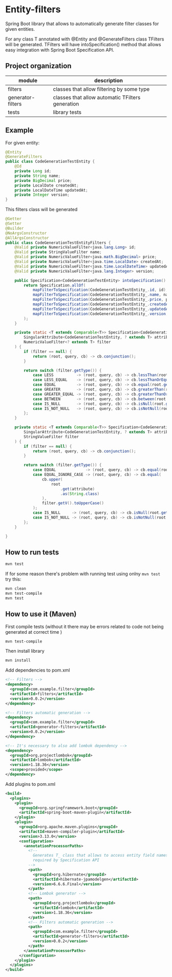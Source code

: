 # Entity-filters

Spring Boot library that allows to automatically generate filter classes for given entities. 

For any class T annotated with @Entity and @GenerateFilters class TFilters will be generated.
TFilters will have intoSpecification() method that allows easy integration with Spring Boot
Specification API.


## Project organization
| module | description |
| --- | --- |
| filters | classes that allow filtering by some type |
| generator-filters | classes that allow automatic TFilters generation |
| tests | library tests |

## Example
For given entity:
```Java
@Entity
@GenerateFilters
public class CodeGenerationTestEntity {
    @Id
    private Long id;
    private String name;
    private BigDecimal price;
    private LocalDate createdAt;
    private LocalDateTime updatedAt;
    private Integer version;
}
```
This filters class will be generated
```Java
@Getter
@Setter
@Builder
@NoArgsConstructor
@AllArgsConstructor
public class CodeGenerationTestEntityFilters {
    @Valid private NumericValueFilter<java.lang.Long> id;
    @Valid private StringValueFilter name;
    @Valid private NumericValueFilter<java.math.BigDecimal> price;
    @Valid private NumericValueFilter<java.time.LocalDate> createdAt;
    @Valid private NumericValueFilter<java.time.LocalDateTime> updatedAt;
    @Valid private NumericValueFilter<java.lang.Integer> version;

    public Specification<CodeGenerationTestEntity> intoSpecification() {
        return Specification.allOf(
            mapFilterToSpecification(CodeGenerationTestEntity_.id, id),
            mapFilterToSpecification(CodeGenerationTestEntity_.name, name),
            mapFilterToSpecification(CodeGenerationTestEntity_.price, price),
            mapFilterToSpecification(CodeGenerationTestEntity_.createdAt, createdAt),
            mapFilterToSpecification(CodeGenerationTestEntity_.updatedAt, updatedAt),
            mapFilterToSpecification(CodeGenerationTestEntity_.version, version)
        );
    }

    private static <T extends Comparable<T>> Specification<CodeGenerationTestEntity> mapFilterToSpecification(
        SingularAttribute<CodeGenerationTestEntity, ? extends T> attribute,
        NumericValueFilter<? extends T> filter
    ) {
        if (filter == null) {
            return (root, query, cb) -> cb.conjunction();
        }

        return switch (filter.getType()) {
            case LESS          -> (root, query, cb) -> cb.lessThan(root.get(attribute), filter.getV1());
            case LESS_EQUAL    -> (root, query, cb) -> cb.lessThanOrEqualTo(root.get(attribute), filter.getV1());
            case EQUAL         -> (root, query, cb) -> cb.equal(root.get(attribute), filter.getV1());
            case GREATER       -> (root, query, cb) -> cb.greaterThan(root.get(attribute), filter.getV1());
            case GREATER_EQUAL -> (root, query, cb) -> cb.greaterThanOrEqualTo(root.get(attribute), filter.getV1());
            case BETWEEN       -> (root, query, cb) -> cb.between(root.get(attribute), filter.getV1(), filter.getV2());
            case IS_NULL       -> (root, query, cb) -> cb.isNull(root.get(attribute));
            case IS_NOT_NULL   -> (root, query, cb) -> cb.isNotNull(root.get(attribute));
        };
    }

    private static <T extends Comparable<T>> Specification<CodeGenerationTestEntity> mapFilterToSpecification(
        SingularAttribute<CodeGenerationTestEntity, ? extends T> attribute,
        StringValueFilter filter
    ) {
        if (filter == null) {
            return (root, query, cb) -> cb.conjunction();
        }

        return switch (filter.getType()) {
            case EQUAL             -> (root, query, cb) -> cb.equal(root.get(attribute), filter.getV());
            case EQUAL_IGNORE_CASE -> (root, query, cb) -> cb.equal(
                cb.upper(
                    root
                        .get(attribute)
                        .as(String.class)
                ),
                filter.getV().toUpperCase()
            );
            case IS_NULL     -> (root, query, cb) -> cb.isNull(root.get(attribute));
            case IS_NOT_NULL -> (root, query, cb) -> cb.isNotNull(root.get(attribute));
        };
    }

}
```

## How to run tests
```bash
mvn test
```

If for some reason there's problem with running test using onlny ```mvn test``` try this:

```bash
mvn clean
mvn test-compile
mvn test
```

## How to use it (Maven)
First compile tests (without it there may be errors related to code not being generated at correct time )
```bash
mvn test-compile
```
Then install library
```bash
mvn install
```

Add dependencies to pom.xml
```xml
<!-- Filters -->
<dependency>
  <groupId>com.example.filter</groupId>
  <artifactId>filters</artifactId>
  <version>0.0.2</version>
</dependency>

<!-- Filters automatic generation -->
<dependency>
  <groupId>com.example.filter</groupId>
  <artifactId>generator-filters</artifactId>
  <version>0.0.2</version>
</dependency>

<!-- It's necessary to also add lombok dependency -->
<dependency>
  <groupId>org.projectlombok</groupId>
  <artifactId>lombok</artifactId>
  <version>1.18.36</version>
  <scope>provided</scope>
</dependency>
```

Add plugins to pom.xml
```xml
<build>
  <plugins>
    <plugin>
      <groupId>org.springframework.boot</groupId>
      <artifactId>spring-boot-maven-plugin</artifactId>
    </plugin>
    <plugin>
      <groupId>org.apache.maven.plugins</groupId>
      <artifactId>maven-compiler-plugin</artifactId>
      <version>3.13.0</version>
      <configuration>
        <annotationProcessorPaths>
          <!--
            Generates T_ class that allows to access entity field names
            required by Specification API
          -->
          <path>
            <groupId>org.hibernate</groupId>
            <artifactId>hibernate-jpamodelgen</artifactId>
            <version>6.6.6.Final</version>
          </path>
          <!-- Lombok generator -->
          <path>
            <groupId>org.projectlombok</groupId>
            <artifactId>lombok</artifactId>
            <version>1.18.36</version>
          </path>
          <!-- Filters automatic generation -->
          <path>
            <groupId>com.example.filter</groupId>
            <artifactId>generator-filters</artifactId>
            <version>0.0.2</version>
          </path>
        </annotationProcessorPaths>
      </configuration>
    </plugin>
  </plugins>
</build>
```